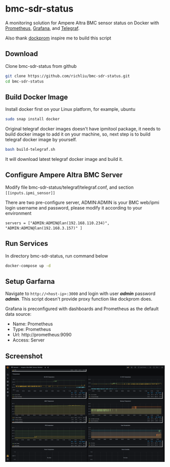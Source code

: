bmc-sdr-status
==============
A monitoring solution for Ampere Altra BMC sensor status on Docker with [Prometheus](https://prometheus.io/), [Grafana](http://grafana.org/),  and [Telegraf](https://www.influxdata.com/time-series-platform/telegraf/).

Also thank [dockprom](https://github.com/stefanprodan/dockprom) inspire me to build this script

## Download

Clone bmc-sdr-status from github 
```bash
git clone https://github.com/richliu/bmc-sdr-status.git
cd bmc-sdr-status
```

## Build Docker Image

Install docker first on your Linux platform, for example, ubuntu 
```bash
sudo snap install docker
```

Original telegraf docker images doesn't have ipmitool package, it needs to build docker image to add it on your machine, so, next step is to build telegraf docker image by yourself. 
```bash
bash build-telegraf.sh
```

It will download latest telegraf docker image and build it. 

## Configure Ampere Altra BMC Server

Modify file bmc-sdr-status/telegraf/telegraf.conf, and section ```[[inputs.ipmi_sensor]]```

There are two pre-configure server, ADMIN:ADMIN is your BMC web/ipmi login username and password, please modify it according to your environment
```
servers = ["ADMIN:ADMIN@lan(192.168.110.234)", "ADMIN:ADMIN@lan(192.168.3.157)" ]
```
## Run Services

In directory bmc-sdr-status, run command below
```bash
docker-compose up -d
```

## Setup Garfarna 
Navigate to `http://<host-ip>:3000` and login with user ***admin*** password ***admin***. This script doesn't provide proxy function like dockprom does.

Grafana is preconfigured with dashboards and Prometheus as the default data source:

* Name: Prometheus
* Type: Prometheus
* Url: http://prometheus:9090
* Access: Server
  
## Screenshot 
![screenshot](https://github.com/richliu/bmc-sdr-status/raw/main/screens/Ampere_Altra_Bmc.png)
